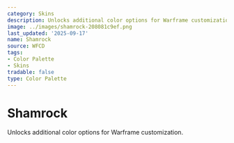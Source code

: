 ```yaml
---
category: Skins
description: Unlocks additional color options for Warframe customization.
image: ../images/shamrock-208081c9ef.png
last_updated: '2025-09-17'
name: Shamrock
source: WFCD
tags:
- Color Palette
- Skins
tradable: false
type: Color Palette
---
```


# Shamrock

Unlocks additional color options for Warframe customization.

